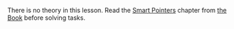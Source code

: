 

There is no theory in this lesson. Read the [Smart Pointers](https://doc.rust-lang.org/stable/book/ch15-00-smart-pointers.html) chapter from [the Book](https://doc.rust-lang.org/stable/book/) before solving tasks.